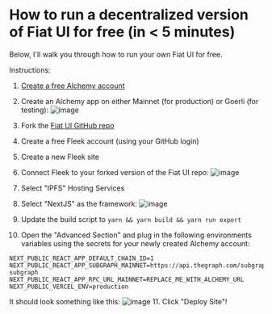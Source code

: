 # How to run a decentralized version of Fiat UI for free (in < 5 minutes)

Below, I'll walk you through how to run your own Fiat UI for free.

Instructions:
1. [Create a free Alchemy account](https://www.alchemy.com/)
2. Create an Alchemy app on either Mainnet (for production) or Goerli (for testing):
![image](https://user-images.githubusercontent.com/101981457/182910069-ca9e3828-b5fd-4777-b390-a038806ade5f.png)

3. Fork the [Fiat UI GitHub repo](https://github.com/fiatdao/fiat-ui.git)
4. Create a free Fleek account (using your GitHub login)
5. Create a new Fleek site
6. Connect Fleek to your forked version of the Fiat UI repo:
![image](https://user-images.githubusercontent.com/101981457/182909143-72860a47-a729-4f7b-b698-b82ddf791b76.png)
7. Select "IPFS" Hosting Services
8. Select "NextJS" as the framework:
![image](https://user-images.githubusercontent.com/101981457/182909327-73dee41d-f488-4e47-ab85-7a58a36b718e.png)
9. Update the build script to `yarn && yarn build && yarn run export`
10. Open the "Advanced Section" and plug in the following environments variables using the secrets for your newly created Alchemy account:

```
NEXT_PUBLIC_REACT_APP_DEFAULT_CHAIN_ID=1
NEXT_PUBLIC_REACT_APP_SUBGRAPH_MAINNET=https://api.thegraph.com/subgraphs/name/fiatdao/fiat-subgraph
NEXT_PUBLIC_REACT_APP_RPC_URL_MAINNET=REPLACE_ME_WITH_ALCHEMY_URL
NEXT_PUBLIC_VERCEL_ENV=production
```

It should look something like this:
![image](https://user-images.githubusercontent.com/101981457/182909706-0278e0a1-eb84-4988-b112-3a55f74469d4.png)
11. Click "Deploy Site"!
